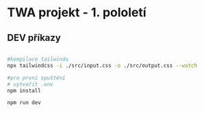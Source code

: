 # TWA projekt - 1. pololetí

## DEV příkazy
```bash

#kompilace tailwindu
npx tailwindcss -i ./src/input.css -o ./src/output.css --watch

#pro první spuštění
# vytvořit .env
npm install

npm run dev

```